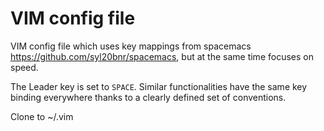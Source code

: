 # VIM config file

VIM config file which uses key mappings from spacemacs https://github.com/syl20bnr/spacemacs, but at the same time focuses on speed.

The Leader key is set to `SPACE`. Similar functionalities have the same key binding everywhere thanks to a clearly defined set of conventions.

Clone to ~/.vim
